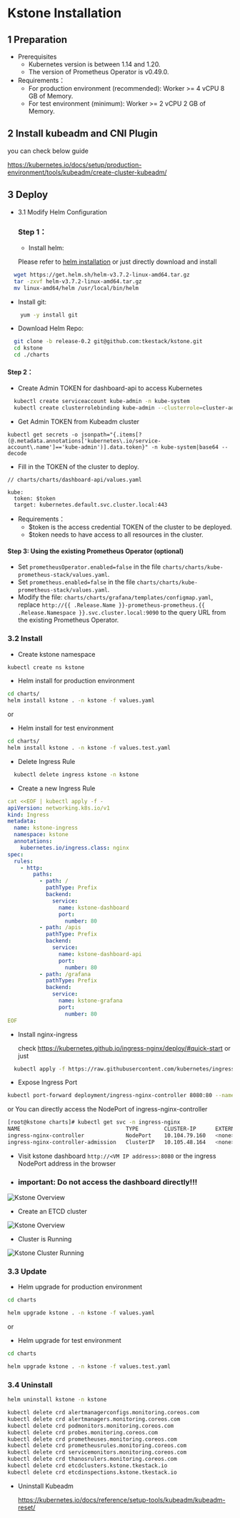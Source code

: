 # Kstone Installation	

## 1 Preparation

- Prerequisites
  - Kubernetes version is between 1.14 and 1.20.
  - The version of Prometheus Operator is v0.49.0.
- Requirements：
  - For production environment (recommended): Worker >= 4 vCPU 8 GB of Memory.
  - For test environment (minimum): Worker >= 2 vCPU 2 GB of Memory.

## 2 Install kubeadm and CNI Plugin

you can check below guide

https://kubernetes.io/docs/setup/production-environment/tools/kubeadm/create-cluster-kubeadm/

## 3 Deploy

- 3.1 Modify Helm Configuration

  ### Step 1：

  - Install helm:

  Please refer to [helm installation](https://helm.sh/docs/intro/install/) or just directly download and install

```bash
  wget https://get.helm.sh/helm-v3.7.2-linux-amd64.tar.gz 
  tar -zxvf helm-v3.7.2-linux-amd64.tar.gz
  mv linux-amd64/helm /usr/local/bin/helm
```
  
  - Install git:
  
```bash
    yum -y install git
```

  - Download Helm Repo:
  
```bash
  git clone -b release-0.2 git@github.com:tkestack/kstone.git
  cd kstone
  cd ./charts
```

####       Step 2：

- Create Admin TOKEN for dashboard-api to access Kubernetes

```bash
  kubectl create serviceaccount kube-admin -n kube-system
  kubectl create clusterrolebinding kube-admin --clusterrole=cluster-admin --serviceaccount=kube-system:kube-admin
```

- Get Admin TOKEN from Kubeadm cluster

```
kubectl get secrets -o jsonpath="{.items[?(@.metadata.annotations['kubernetes\.io/service-account\.name']=='kube-admin')].data.token}" -n kube-system|base64 --decode
```

- Fill in the TOKEN of the cluster to deploy.

```
// charts/charts/dashboard-api/values.yaml

kube:
  token: $token
  target: kubernetes.default.svc.cluster.local:443
```

- Requirements：
  - $token is the access credential TOKEN of the cluster to be deployed.
  - $token needs to have access to all resources in the cluster.

#### Step 3: Using the existing Prometheus Operator (optional)

- Set `prometheusOperator.enabled=false` in the file `charts/charts/kube-prometheus-stack/values.yaml`.
- Set `prometheus.enabled=false` in the file `charts/charts/kube-prometheus-stack/values.yaml`.
- Modify the file: `charts/charts/grafana/templates/configmap.yaml`, replace `http://{{ .Release.Name }}-prometheus-prometheus.{{ .Release.Namespace }}.svc.cluster.local:9090` to the query URL from the existing Prometheus Operator.

### 3.2 Install

- Create kstone namespace

```bash
kubectl create ns kstone
```

- Helm install for production environment

```bash
cd charts/
helm install kstone . -n kstone -f values.yaml
```

or

- Helm install for test environment

```bash
cd charts/
helm install kstone . -n kstone -f values.test.yaml
```

- Delete Ingress Rule

```bash
  kubectl delete ingress kstone -n kstone
```

- Create a new Ingress Rule

```yaml
cat <<EOF | kubectl apply -f -
apiVersion: networking.k8s.io/v1
kind: Ingress
metadata:
  name: kstone-ingress
  namespace: kstone
  annotations:
    kubernetes.io/ingress.class: nginx
spec:
  rules:
    - http:
        paths:
          - path: /
            pathType: Prefix
            backend:
              service:
                name: kstone-dashboard
                port:
                  number: 80
          - path: /apis
            pathType: Prefix
            backend:
              service:
                name: kstone-dashboard-api
                port:
                  number: 80
          - path: /grafana
            pathType: Prefix
            backend:
              service:
                name: kstone-grafana
                port:
                  number: 80
EOF
```

- Install nginx-ingress

  check https://kubernetes.github.io/ingress-nginx/deploy/#quick-start  or just

```bash
  kubectl apply -f https://raw.githubusercontent.com/kubernetes/ingress-nginx/controller-v1.1.0/deploy/static/provider/baremetal/deploy.yaml
```

- Expose Ingress Port

```bash
kubectl port-forward deployment/ingress-nginx-controller 8080:80 --namespace ingress-nginx --address 0.0.0.0
```

  or You can directly access the NodePort of ingress-nginx-controller

```bash
[root@kstone charts]# kubectl get svc -n ingress-nginx
NAME                                 TYPE        CLUSTER-IP      EXTERNAL-IP   PORT(S)                      AGE
ingress-nginx-controller             NodePort    10.104.79.160   <none>        80:30700/TCP,443:31221/TCP   40h
ingress-nginx-controller-admission   ClusterIP   10.105.48.164   <none>        443/TCP        
```

- Visit kstone dashboard `http://<VM IP address>:8080` or the ingress NodePort address in the browser  

- ### important: Do not access the dashboard directly!!!

![Kstone Overview](../images/kstone-overview.png)

- Create an ETCD cluster

![Kstone Overview](../images/kstone-etcd-cluster-create.png)

- Cluster is Running

![Kstone Cluster Running](../images/kstone-etcd-cluster-running.png)

### 3.3 Update

- Helm upgrade for production environment

```bash
cd charts

helm upgrade kstone . -n kstone -f values.yaml
```

or

- Helm upgrade for test environment

```bash
cd charts

helm upgrade kstone . -n kstone -f values.test.yaml
```

### 3.4 Uninstall

```bash
helm uninstall kstone -n kstone

kubectl delete crd alertmanagerconfigs.monitoring.coreos.com
kubectl delete crd alertmanagers.monitoring.coreos.com
kubectl delete crd podmonitors.monitoring.coreos.com
kubectl delete crd probes.monitoring.coreos.com
kubectl delete crd prometheuses.monitoring.coreos.com
kubectl delete crd prometheusrules.monitoring.coreos.com
kubectl delete crd servicemonitors.monitoring.coreos.com
kubectl delete crd thanosrulers.monitoring.coreos.com
kubectl delete crd etcdclusters.kstone.tkestack.io
kubectl delete crd etcdinspections.kstone.tkestack.io
```

- Uninstall Kubeadm 

  https://kubernetes.io/docs/reference/setup-tools/kubeadm/kubeadm-reset/

